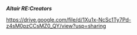 ***Altair RE:Creators***

https://drive.google.com/file/d/1Xu1x-NcSc1Ty7Pd-z4sM0pzCCsMZ0_QY/view?usp=sharing
